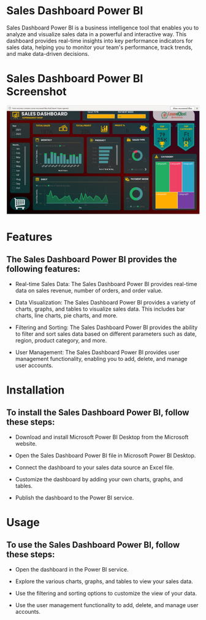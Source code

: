 # Sales Dashboard Power BI

Sales Dashboard Power BI is a business intelligence tool that enables you to analyze and visualize sales data in a powerful and interactive way. This dashboard provides real-time insights into key performance indicators for sales data, helping you to monitor your team's performance, track trends, and make data-driven decisions.

# Sales Dashboard Power BI Screenshot
![alt text](https://github.com/AlaaAElshafei/sales-dashboard/blob/main/Screenshot%202023-04-08%20221240.png)


# Features
## The Sales Dashboard Power BI provides the following features:

* Real-time Sales Data: The Sales Dashboard Power BI provides real-time data on sales revenue, number of orders, and order value.

* Data Visualization: The Sales Dashboard Power BI provides a variety of charts, graphs, and tables to visualize sales data. This includes bar charts, line charts, pie charts, and more.

* Filtering and Sorting: The Sales Dashboard Power BI provides the ability to filter and sort sales data based on different parameters such as date, region, product category, and more.

* User Management: The Sales Dashboard Power BI provides user management functionality, enabling you to add, delete, and manage user accounts.

# Installation
## To install the Sales Dashboard Power BI, follow these steps:

* Download and install Microsoft Power BI Desktop from the Microsoft website.

* Open the Sales Dashboard Power BI file in Microsoft Power BI Desktop.

* Connect the dashboard to your sales data source an Excel file.

* Customize the dashboard by adding your own charts, graphs, and tables.

* Publish the dashboard to the Power BI service.


# Usage
## To use the Sales Dashboard Power BI, follow these steps:

* Open the dashboard in the Power BI service.

* Explore the various charts, graphs, and tables to view your sales data.

* Use the filtering and sorting options to customize the view of your data.

* Use the user management functionality to add, delete, and manage user accounts.

